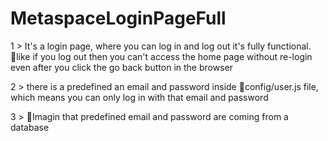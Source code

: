 # MetaspaceLoginPageFull

1 > It's a login page, where you can log in and log out it's fully functional. 🔺like if you log out then you can't access the home page without re-login even after you       click the go back button in the browser

2 > there is a predefined an email and password inside 📂config/user.js file, which means you can only log in with that email and password

3 > 🧠Imagin that predefined email and password are coming from a database 
